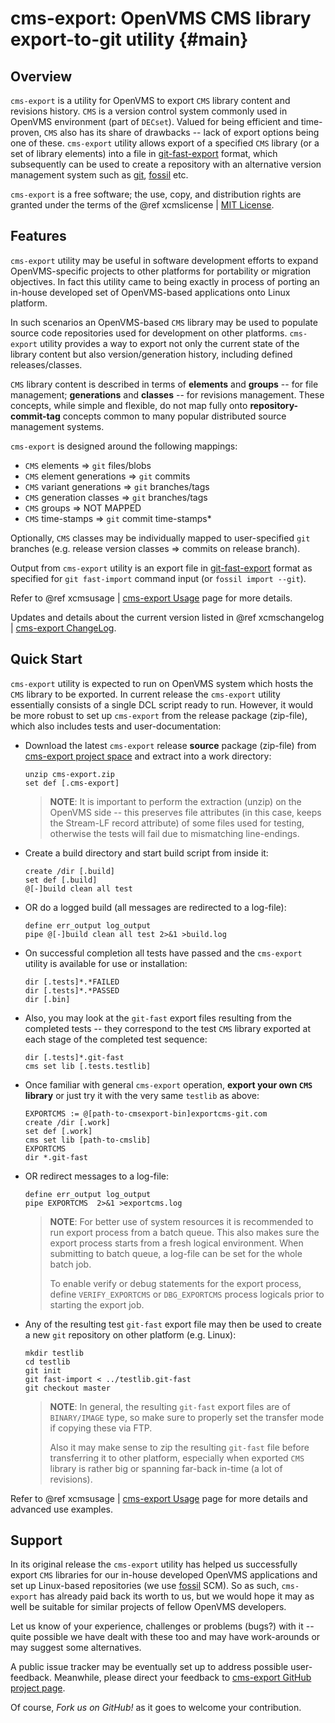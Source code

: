 
cms-export: OpenVMS CMS library export-to-git utility {#main}
=====================================================

Overview
--------

`cms-export` is a utility for OpenVMS to export `CMS` library content and revisions
history. `CMS` is a version control system commonly used in OpenVMS environment
(part of `DECset`). Valued for being efficient and time-proven, `CMS` also has its
share of drawbacks -- lack of export options being one of these. `cms-export`
utility allows export of a specified `CMS` library (or a set of library elements)
into a file in [git-fast-export][git-fast] format, which subsequently can be used
to create a repository with an alternative version management system such as
[git][git-scm], [fossil][fossil-scm] etc.

`cms-export` is a free software; the use, copy, and distribution rights are granted
under the terms of the @ref xcmslicense | [MIT License][xcmslicense].

[xcms]: https://github.com/nomadbyte/cms-export "cms-export project space"
[xcmsusage]: doc/usage.md "cms-export Usage"
[xcmslicense]: LICENSE.md "MIT License"
[xcmschangelog]: CHANGELOG.md "cms-export ChangeLog"
[git-fast]: http://git-scm.com/docs/git-fast-export "git-fast export"
[git-scm]: http://git-scm.com  "git distributed SCM"
[fossil-scm]: http://fossil-scm.org  "fossil distributed SCM"


Features
--------

`cms-export` utility may be useful in software development efforts to expand
OpenVMS-specific projects to other platforms for portability or migration
objectives. In fact this utility came to being exactly in process of porting an
in-house developed set of OpenVMS-based applications onto Linux platform.

In such scenarios an OpenVMS-based `CMS` library may be used to populate
source code repositories used for development on other platforms.
`cms-export` utility provides a way to export not only the current state of the
library content but also version/generation history, including defined
releases/classes.

`CMS` library content is described in terms of __elements__ and
__groups__ -- for file management; __generations__ and __classes__ -- for
revisions management. These concepts, while simple and flexible, do not map fully
onto __repository-commit-tag__ concepts common to many popular distributed source
management systems.

`cms-export` is designed around the following mappings:
- `CMS` elements => `git` files/blobs
- `CMS` element generations => `git` commits
- `CMS` variant generations => `git` branches/tags
- `CMS` generation classes => `git` branches/tags
- `CMS` groups => NOT MAPPED
- `CMS` time-stamps => `git` commit time-stamps*

Optionally, `CMS` classes may be individually mapped to user-specified `git`
branches (e.g. release version classes => commits on release branch).

Output from `cms-export` utility is an export file in [git-fast-export][git-fast]
format as specified for `git fast-import` command input (or `fossil import --git`).

Refer to @ref xcmsusage | [cms-export Usage][xcmsusage] page for more details.

Updates and details about the current version listed in
@ref xcmschangelog | [cms-export ChangeLog][xcmschangelog].


Quick Start
-----------

`cms-export` utility is expected to run on OpenVMS system which hosts the `CMS`
library to be exported. In current release the `cms-export` utility essentially
consists of a single DCL script ready to run. However, it would be more robust to
set up `cms-export` from the release package (zip-file), which also includes
tests and user-documentation:

- Download the latest `cms-export` release  __source__ package (zip-file) from
  [cms-export project space][xcms] and extract into a work directory:

      unzip cms-export.zip
      set def [.cms-export]

  > __NOTE__: It is important to perform the extraction (unzip) on the OpenVMS
  > side -- this preserves file attributes (in this case, keeps the Stream-LF
  > record attribute) of some files used for testing, otherwise the tests will
  > fail due to mismatching line-endings.


- Create a build directory and start build script from
  inside it:

      create /dir [.build]
      set def [.build]
      @[-]build clean all test

- OR
  do a logged build (all messages are redirected to a log-file):

      define err_output log_output
      pipe @[-]build clean all test 2>&1 >build.log


- On successful completion all tests have passed and the `cms-export` utility
  is available for use or installation:

      dir [.tests]*.*FAILED
      dir [.tests]*.*PASSED
      dir [.bin]

- Also, you may look at the `git-fast` export files resulting from the completed
  tests -- they correspond to the test `CMS` library exported at each stage of the
  completed test sequence:

      dir [.tests]*.git-fast
      cms set lib [.tests.testlib]

- Once familiar with general `cms-export` operation, __export your own
  `CMS` library__ or just try it with the very same `testlib` as above:

      EXPORTCMS := @[path-to-cmsexport-bin]exportcms-git.com
      create /dir [.work]
      set def [.work]
      cms set lib [path-to-cmslib]
      EXPORTCMS
      dir *.git-fast

- OR
  redirect messages to a log-file:

      define err_output log_output
      pipe EXPORTCMS  2>&1 >exportcms.log


  > __NOTE__: For better use of system resources it is recommended to run export
  > process from a batch queue. This also makes sure the export process starts from
  > a fresh logical environment. When submitting to batch queue, a log-file can be
  > set for the whole batch job.
  >
  > To enable verify or debug statements for the export process, define
  > `VERIFY_EXPORTCMS` or `DBG_EXPORTCMS` process logicals prior to starting the
  > export job.

- Any of the resulting test `git-fast` export file may then be used to create
  a new `git` repository on other platform (e.g. Linux):

      mkdir testlib
      cd testlib
      git init
      git fast-import < ../testlib.git-fast
      git checkout master

  > __NOTE__: In general, the resulting `git-fast` export files are of `BINARY/IMAGE`
  > type, so make sure to properly set the transfer mode if copying these via FTP.
  >
  > Also it may make sense to zip the resulting `git-fast` file before
  > transferring it to other platform, especially when exported `CMS` library is
  > rather big or spanning far-back in-time (a lot of revisions).

Refer to @ref xcmsusage | [cms-export Usage][xcmsusage] page for more details
and advanced use examples.


Support
-------

In its original release the `cms-export` utility has helped us successfully export
`CMS` libraries for our in-house developed OpenVMS applications and set up
Linux-based repositories (we use [fossil][fossil-scm] SCM). So as such,
`cms-export` has already paid back its worth to us, but we would hope it may as
well be suitable for similar projects of fellow OpenVMS developers.

Let us know of your experience, challenges or problems (bugs?) with it -- quite
possible we have dealt with these too and may have work-arounds or may suggest
some alternatives.

A public issue tracker may be eventually set up to address possible user-feedback.
Meanwhile, please direct your feedback to [cms-export GitHub project page][xcms].

Of course, _Fork us on GitHub!_ as it goes to welcome your contribution.


